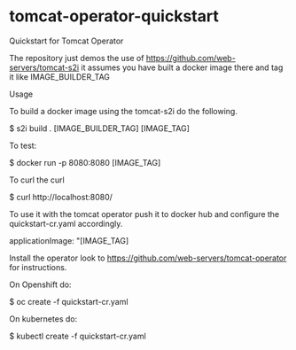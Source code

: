 # tomcat-operator-quickstart
Quickstart for Tomcat Operator

The repository just demos the use of https://github.com/web-servers/tomcat-s2i it assumes you have built a docker image there and tag it like IMAGE_BUILDER_TAG

Usage

To build a docker image using the tomcat-s2i do the following.

$ s2i build . [IMAGE_BUILDER_TAG] [IMAGE_TAG]

To test:

$ docker run -p 8080:8080 [IMAGE_TAG]

To curl the curl

$ curl http://localhost:8080/

To use it with the tomcat operator push it to docker hub and configure the quickstart-cr.yaml accordingly.

applicationImage: "[IMAGE_TAG]

Install the operator look to https://github.com/web-servers/tomcat-operator for instructions.

On Openshift do:

$ oc create -f quickstart-cr.yaml

On kubernetes do:

$ kubectl create -f quickstart-cr.yaml
